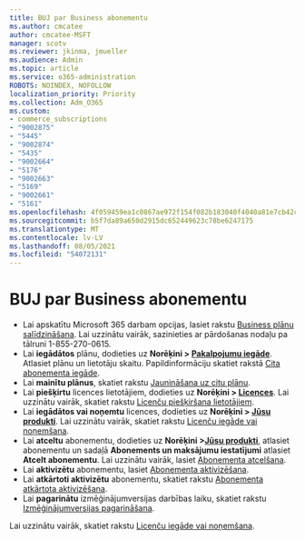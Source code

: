 ```yaml
---
title: BUJ par Business abonementu
ms.author: cmcatee
author: cmcatee-MSFT
manager: scotv
ms.reviewer: jkinma, jmueller
ms.audience: Admin
ms.topic: article
ms.service: o365-administration
ROBOTS: NOINDEX, NOFOLLOW
localization_priority: Priority
ms.collection: Adm_O365
ms.custom:
- commerce_subscriptions
- "9002875"
- "5445"
- "9002874"
- "5435"
- "9002664"
- "5176"
- "9002663"
- "5169"
- "9002661"
- "5161"
ms.openlocfilehash: 4f059459ea1c0867ae972f154f082b183040f4040a81e7cb42cf00e493bfcf6b
ms.sourcegitcommit: b5f7da89a650d2915dc652449623c78be6247175
ms.translationtype: MT
ms.contentlocale: lv-LV
ms.lasthandoff: 08/05/2021
ms.locfileid: "54072131"
---
```

# <a name="business-subscription-faq"></a>BUJ par Business abonementu

- Lai apskatītu Microsoft 365 darbam opcijas, lasiet rakstu [Business plānu salīdzināšana](https://www.microsoft.com/microsoft-365/compare-all-microsoft-365-products?&activetab=tab:primaryr2). Lai uzzinātu vairāk, sazinieties ar pārdošanas nodaļu pa tālruni 1-855-270-0615.
- Lai **iegādātos** plānu, dodieties uz **Norēķini > [Pakalpojumu iegāde](https://go.microsoft.com/fwlink/p/?linkid=868433)**. Atlasiet plānu un lietotāju skaitu. Papildinformāciju skatiet rakstā [Cita abonementa iegāde](https://docs.microsoft.com/microsoft-365/commerce/try-or-buy-microsoft-365#buy-a-different-subscription).
- Lai **mainītu plānus**, skatiet rakstu [Jaunināšana uz citu plānu](https://docs.microsoft.com/microsoft-365/commerce/subscriptions/upgrade-to-different-plan).
- Lai **piešķirtu** licences lietotājiem, dodieties uz **Norēķini > [Licences](https://go.microsoft.com/fwlink/p/?linkid=842264)**. Lai uzzinātu vairāk, skatiet rakstu [Licenču piešķiršana lietotājiem](https://docs.microsoft.com/microsoft-365/admin/manage/assign-licenses-to-users).
- Lai **iegādātos vai noņemtu** licences, dodieties uz **Norēķini > [Jūsu produkti](https://go.microsoft.com/fwlink/p/?linkid=842054)**. Lai uzzinātu vairāk, skatiet rakstu [Licenču iegāde vai noņemšana](https://docs.microsoft.com/microsoft-365/commerce/licenses/buy-licenses).
- Lai **atceltu** abonementu, dodieties uz **Norēķini >[Jūsu produkti](https://go.microsoft.com/fwlink/p/?linkid=842054)**, atlasiet abonementu un sadaļā **Abonements un maksājumu iestatījumi** atlasiet **Atcelt abonementu**. Lai uzzinātu vairāk, lasiet [Abonementa atcelšana](https://docs.microsoft.com/microsoft-365/commerce/subscriptions/cancel-your-subscription).
- Lai **aktivizētu** abonementu, lasiet [Abonementa aktivizēšana](https://docs.microsoft.com/alchemyinsights/activate-your-office-365-subscription).
- Lai **atkārtoti aktivizētu** abonementu, skatiet rakstu [Abonementa atkārtota aktivizēšana](https://docs.microsoft.com/alchemyinsights/reactivate-your-subscription).
- Lai **pagarinātu** izmēģinājumversijas darbības laiku, skatiet rakstu [Izmēģinājumversijas pagarināšana](https://docs.microsoft.com/microsoft-365/commerce/extend-your-trial).

Lai uzzinātu vairāk, skatiet rakstu [Licenču iegāde vai noņemšana](https://docs.microsoft.com/microsoft-365/commerce/licenses/buy-licenses).